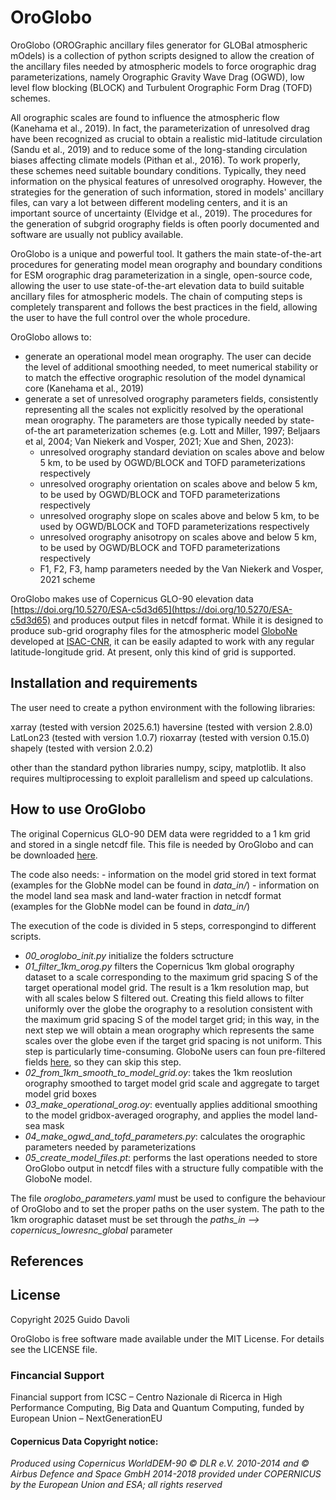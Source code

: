 # OroGlobo

OroGlobo (OROGraphic ancillary files generator for GLOBal atmospheric mOdels) is a collection of python scripts designed to allow the creation of the ancillary files needed by atmospheric models to force orographic drag parameterizations, namely Orographic Gravity Wave Drag (OGWD), low level flow blocking (BLOCK) and Turbulent Orographic Form Drag (TOFD) schemes. 

All orographic scales are found to influence the atmospheric flow (Kanehama et al., 2019). In fact, the  parameterization of unresolved drag have been recognized as crucial to obtain a realistic mid-latitude circulation (Sandu et al., 2019) and to reduce some of the long-standing circulation biases affecting climate
models (Pithan et al., 2016). To work properly, these schemes need suitable boundary conditions. Typically, they
need information on the physical features of unresolved orography. However, the strategies for the generation of such information, stored in models' ancillary files, can vary a lot between different modeling centers, and it is an important source of uncertainty (Elvidge et al., 2019). The procedures for the generation of subgrid orography fields is often poorly documented and software are usually not publicy available.

OroGlobo is a unique and powerful tool. It gathers the main state-of-the-art procedures for generating model mean orography and boundary conditions for ESM orographic drag parameterization in a single, open-source code, allowing the user to use state-of-the-art elevation data to build suitable ancillary files for atmospheric models. The chain of computing steps is completely transparent and follows the best practices in the field, allowing the user to have the full control over the whole procedure.

OroGlobo allows to:

- generate an operational model mean orography. The user can decide the level of additional smoothing needed, to meet numerical stability or to match the effective orographic resolution of the model dynamical core (Kanehama et al., 2019)
- generate a set of unresolved orography parameters fields, consistently representing all the scales not explicitly resolved by the operational mean orography. The parameters are those typically needed by state-of-the art parameterization schemes (e.g. Lott and Miller, 1997; Beljaars et al, 2004; Van Niekerk and Vosper, 2021; Xue and Shen, 2023):
    - unresolved orography standard deviation on scales above and below 5 km, to be used by OGWD/BLOCK and TOFD parameterizations respectively
    - unresolved orography orientation on scales above and below 5 km, to be used by OGWD/BLOCK and TOFD parameterizations respectively
    - unresolved orography slope on scales above and below 5 km, to be used by OGWD/BLOCK and TOFD parameterizations respectively
    - unresolved orography anisotropy on scales above and below 5 km, to be used by OGWD/BLOCK and TOFD parameterizations respectively
    - F1, F2, F3, hamp parameters needed by the Van Niekerk and Vosper, 2021 scheme


OroGlobo makes use of Copernicus GLO-90 elevation data [https://doi.org/10.5270/ESA-c5d3d65](https://doi.org/10.5270/ESA-c5d3d65) and produces output files in netcdf format. While it is designed to produce sub-grid orography files for the atmospheric model [GloboNe](https://git.isac.cnr.it/esm/globone) developed at [ISAC-CNR](https://www.isac.cnr.it/), it can be easily adapted to work with any regular latitude-longitude grid. At present, only this kind of grid is supported.

## Installation and requirements

The user need to create a python environment with the following libraries:

xarray (tested with version 2025.6.1)
haversine (tested with version 2.8.0)
LatLon23 (tested with version 1.0.7)
rioxarray (tested with version 0.15.0)
shapely (tested with version 2.0.2)

other than the standard python libraries numpy, scipy, matplotlib. It also requires multiprocessing to exploit parallelism and speed up calculations.

## How to use OroGlobo

The original Copernicus GLO-90 DEM data were regridded to a 1 km grid and stored in a single netcdf file. This file is needed by OroGlobo and can be downloaded [here](https://zenodo.org/records/17414359).

The code also needs:
    - information on the model grid stored in text format (examples for the GlobNe model can be found in *data_in/*)
    - information on the model land sea mask and land-water fraction in netcdf format (examples for the GlobNe model can be found in *data_in/*)

The execution of the code is divided in 5 steps, correspongind to different scripts.

- *00_oroglobo_init.py* initialize the folders sctructure
- *01_filter_1km_orog.py* filters the Copernicus 1km global orography dataset to a scale corresponding to the maximum grid spacing S of the target operational model grid. The result is a 1km resolution map, but with all scales below S filtered out. Creating this field allows to filter uniformly over the globe the orography to a resolution consistent with the maximum grid spacing S of the model target grid; in this way, in the next step we will obtain a mean orography which represents the same scales over the globe even if the target grid spacing is not uniform. This step is particularly time-consuming. GloboNe users can foun pre-filtered fields [here](https://zenodo.org/records/17435467), so they can skip this step.
- *02_from_1km_smooth_to_model_grid.oy*: takes the 1km reoslution orography smoothed to target model grid scale
    and aggregate to target model grid boxes
- *03_make_operational_orog.oy*: eventually applies additional smoothing to the model gridbox-averaged orography, and applies the model land-sea mask
- *04_make_ogwd_and_tofd_parameters.py*: calculates the orographic parameters needed by parameterizations
- *05_create_model_files.pt*: performs the last operations needed to store OroGlobo output in netcdf files with a structure fully compatible with the GloboNe model.

The file *oroglobo_parameters.yaml* must be used to configure the behaviour of OroGlobo and to set the proper paths on the user system.
The path to the 1km orographic dataset must be set through the *paths_in --> copernicus_lowresnc_global* parameter

## References



## License

Copyright 2025 Guido Davoli

OroGlobo is free software made available under the MIT License. For details see the LICENSE file.


### Fincancial Support

Financial support from ICSC – Centro Nazionale di Ricerca in High Performance Computing, Big Data and Quantum Computing, funded by European Union – NextGenerationEU

#### Copernicus Data Copyright notice:
*Produced using Copernicus WorldDEM-90 © DLR e.V. 2010-2014 and © Airbus Defence and Space GmbH 2014-2018 provided under COPERNICUS by the European Union and ESA; all rights reserved*